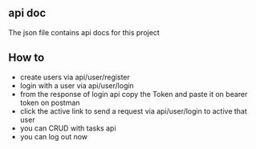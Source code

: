 ## api doc

The json file contains api docs for this project

## How to

- create users via api/user/register
- login with a user via api/user/login
- from the response of login api copy the Token and paste it on bearer token on postman
- click the active link to send a request via api/user/login to active that user
- you can CRUD with tasks api
- you can log out now
